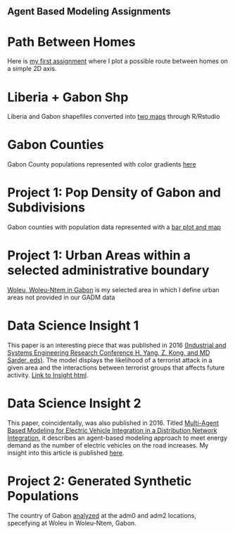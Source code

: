 ## Agent Based Modeling Assignments

# Path Between Homes
Here is [my first assignment](https://rpubs.com/mabuch/651829) where I plot a possible route between homes on a simple 2D axis.

# Liberia + Gabon Shp
Liberia and Gabon shapefiles converted into [two maps](https://rpubs.com/mabuch/652850) through R/Rstudio

# Gabon Counties
Gabon County populations represented with color gradients [here](https://rpubs.com/mabuch/653485)

# Project 1: Pop Density of Gabon and Subdivisions
Gabon counties with population data represented with a [bar plot and map](https://rpubs.com/mabuch/659187)

# Project 1: Urban Areas within a selected administrative boundary
[Woleu, Woleu-Ntem in Gabon](https://rpubs.com/mabuch/662233) is my selected area in which I define urban areas not provided in our GADM data

# Data Science Insight 1
This paper is an interesting piece that was published in 2016 [(Industrial and Systems Engineering Research Conference
H. Yang, Z. Kong, and MD Sarder, eds)](https://d1wqtxts1xzle7.cloudfront.net/46104226/FinalPaper_1446.pdf?1464719223=&response-content-disposition=inline%3B+filename%3DAn_Agent_Based_Approach_for_Understandin.pdf&Expires=1600438398&Signature=GfgQVlJDQQUrGEQAeb2UajwZWOF4O7fb2j07z~3xMprSAdEMYG1tf1Fmti8ztrt472BqELadKOia9VgDV4HyeMaPA6Yss3kOms93IsMzBSZcT4mfCXNSrposkefP44OCKeaDr7NCxvyx3h4qdfdWPSdU9sjyN4Qj5nuhDY46xXhLDh6o51amk0Snpv-fv1LgDw-FU5yGkAXTLGZuf8BN37RXbYSK3a-zezyjiXlYhcyO-de~CVNJGSdG8fHkslwlbQcLjpMuJSTF0uMOGtZc6Rw0-cUbo-ZmK1lVEMAMeWVUK4gD2vtgZ7VfZi7Jt~f8dpz40NgOVmad9G4ZsIPX3w__&Key-Pair-Id=APKAJLOHF5GGSLRBV4ZA). The model displays the likelihood of a terrorist attack in a given area and the interactions between terrorist groups that affects future activity. [Link to Insight html](https://rpubs.com/mabuch/662394).

# Data Science Insight 2
This paper, coincidentally, was also published in 2016. Titled [Multi-Agent Based Modeling for Electric Vehicle Integration in a Distribution Network Integration](https://www.sciencedirect.com/science/article/abs/pii/S037877961630061X), it describes an agent-based modeling approach to meet energy demand as the number of electric vehicles on the road increases. My insight into this article is published [here](https://rpubs.com/mabuch/676412).

# Project 2: Generated Synthetic Populations
The country of Gabon [analyzed](https://rpubs.com/mabuch/683877) at the adm0 and adm2 locations, specefying at Woleu in Woleu-Ntem, Gabon.

